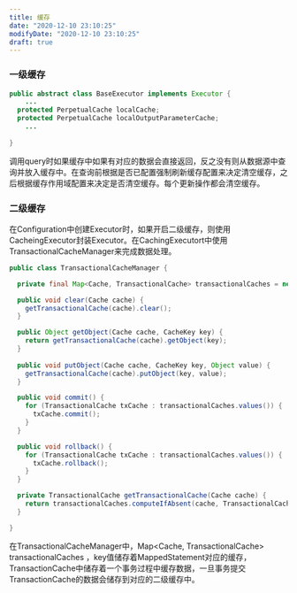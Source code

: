 ```yaml
---
title: 缓存
date: "2020-12-10 23:10:25"
modifyDate: "2020-12-10 23:10:25"
draft: true
---
```

### 一级缓存



```java
public abstract class BaseExecutor implements Executor {
	...
  protected PerpetualCache localCache;
  protected PerpetualCache localOutputParameterCache;
    ...
        
}
```



调用query时如果缓存中如果有对应的数据会直接返回，反之没有则从数据源中查询并放入缓存中。在查询前根据是否已配置强制刷新缓存配置来决定清空缓存，之后根据缓存作用域配置来决定是否清空缓存。每个更新操作都会清空缓存。



### 二级缓存

在Configuration中创建Executor时，如果开启二级缓存，则使用CacheingExecutor封装Executor。在CachingExecutort中使用TransactionalCacheManager来完成数据处理。

```java
public class TransactionalCacheManager {

  private final Map<Cache, TransactionalCache> transactionalCaches = new HashMap<>();

  public void clear(Cache cache) {
    getTransactionalCache(cache).clear();
  }

  public Object getObject(Cache cache, CacheKey key) {
    return getTransactionalCache(cache).getObject(key);
  }
  
  public void putObject(Cache cache, CacheKey key, Object value) {
    getTransactionalCache(cache).putObject(key, value);
  }

  public void commit() {
    for (TransactionalCache txCache : transactionalCaches.values()) {
      txCache.commit();
    }
  }

  public void rollback() {
    for (TransactionalCache txCache : transactionalCaches.values()) {
      txCache.rollback();
    }
  }

  private TransactionalCache getTransactionalCache(Cache cache) {
    return transactionalCaches.computeIfAbsent(cache, TransactionalCache::new);
  }

}
```



在TransactionalCacheManager中，Map<Cache, TransactionalCache> transactionalCaches ，key值储存着MappedStatement对应的缓存，TransactionCache中储存着一个事务过程中缓存数据，一旦事务提交TransactionCache的数据会储存到对应的二级缓存中。
